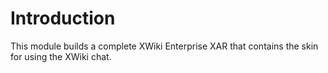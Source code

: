 Introduction
============

This module builds a complete XWiki Enterprise XAR that contains the skin for using the XWiki chat.

